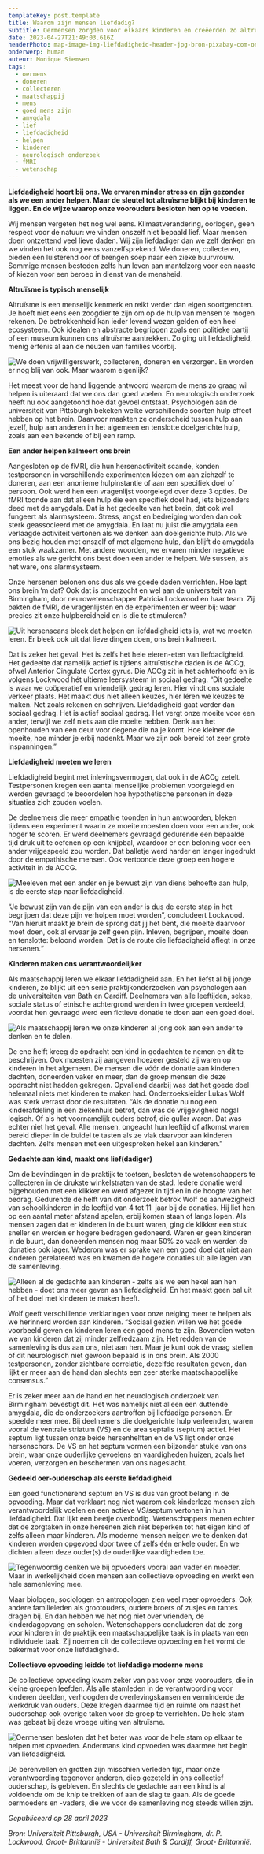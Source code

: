 ```yaml
---
templateKey: post.template
title: Waarom zijn mensen liefdadig?
Subtitle: Oermensen zorgden voor elkaars kinderen en creëerden zo altruïsme.
date: 2023-04-27T21:49:03.616Z
headerPhoto: map-image-img-liefdadigheid-header-jpg-bron-pixabay-com-onderschrift-liefdadigheid-header
onderwerp: human
auteur: Monique Siemsen
tags:
  - oermens
  - doneren
  - collecteren
  - maatschappij
  - mens
  - goed mens zijn
  - amygdala
  - lief
  - liefdadigheid
  - helpen
  - kinderen
  - neurologisch onderzoek
  - fMRI
  - wetenschap
---
```

**Liefdadigheid hoort bij ons. We ervaren minder stress en zijn gezonder als we een ander helpen. Maar de sleutel tot altruïsme blijkt bij kinderen te liggen. En de wijze waarop onze voorouders besloten hen op te voeden.**



Wij mensen vergeten het nog wel eens. Klimaatverandering, oorlogen, geen respect voor de natuur: we vinden onszelf niet bepaald lief. Maar mensen doen ontzettend veel lieve daden. Wij zijn liefdadiger dan we zelf denken en we vinden het ook nog eens vanzelfsprekend. We doneren, collecteren, bieden een luisterend oor of brengen soep naar een zieke buurvrouw. Sommige mensen besteden zelfs hun leven aan mantelzorg voor een naaste of kiezen voor een beroep in dienst van de mensheid. 



**Altruïsme is typisch menselijk**

Altruïsme is een menselijk kenmerk en reikt verder dan eigen soortgenoten. Je hoeft niet eens een zoogdier te zijn om op de hulp van mensen te mogen rekenen. De betrokkenheid kan ieder levend wezen gelden of een heel ecosysteem. Ook idealen en abstracte begrippen zoals een politieke partij of een museum kunnen ons altruïsme aantrekken. Zo ging uit liefdadigheid, menig erfenis al aan de neuzen van families voorbij.

![We doen vrijwilligerswerk, collecteren, doneren en verzorgen. En worden er nog blij van ook. Maar waarom eigenlijk?](/img/liefdadigheid-1-vrijwilligers-staand-pexels-rodnae-productions-6647175.jpg "Pexels: Rodnae Productions")

Het meest voor de hand liggende antwoord waarom de mens zo graag wil helpen is uiteraard dat we ons dan goed voelen. En neurologisch onderzoek heeft nu ook aangetoond hoe dat gevoel ontstaat. Psychologen aan de universiteit van Pittsburgh bekeken welke verschillende soorten hulp effect hebben op het brein. Daarvoor maakten ze onderscheid tussen hulp aan jezelf, hulp aan anderen in het algemeen en tenslotte doelgerichte hulp, zoals aan een bekende of bij een ramp.

**Een ander helpen kalmeert ons brein**

Aangesloten op de fMRI, die hun hersenactiviteit scande, konden testpersonen in verschillende experimenten kiezen om aan zichzelf te doneren, aan een anonieme hulpinstantie of aan een specifiek doel of persoon. Ook werd hen een vragenlijst voorgelegd over deze 3 opties. De fMRI toonde aan dat alleen hulp die een specifiek doel had, iets bijzonders deed met de amygdala. Dat is het gedeelte van het brein, dat ook wel fungeert als alarmsysteem. Stress, angst en bedreiging worden dan ook sterk geassocieerd met de amygdala. En laat nu juist die amygdala een verlaagde activiteit vertonen als we denken aan doelgerichte hulp. Als we ons bezig houden met onszelf of met algemene hulp, dan blijft de amygdala een stuk waakzamer. Met andere woorden, we ervaren minder negatieve emoties als we gericht ons best doen een ander te helpen. We sussen, als het ware, ons alarmsysteem.

Onze hersenen belonen ons dus als we goede daden verrichten. Hoe lapt ons brein ‘m dat? Ook dat is onderzocht en wel aan de universiteit van Birmingham, door neurowetenschapper Patricia Lockwood en haar team. Zij pakten de fMRI, de vragenlijsten en de experimenten er weer bij: waar precies zit onze hulpbereidheid en is die te stimuleren? 

![Uit hersenscans bleek dat helpen en liefdadigheid iets is, wat we moeten leren. Er bleek ook uit dat lieve dingen doen, ons brein kalmeert.](/img/liefdadigheid-3-mri-scan-pexels-mart-production-7089336.jpg "Pexels: Mart Production")

Dat is zeker het geval. Het is zelfs het hele eieren-eten van liefdadigheid. Het gedeelte dat namelijk actief is tijdens altruïstische daden is de ACCg, ofwel Anterior Cingulate Cortex gyrus. Die ACCg zit in het achterhoofd en is volgens Lockwood hét ultieme leersysteem in sociaal gedrag. “Dit gedeelte is waar we coöperatief en vriendelijk gedrag leren. Hier vindt ons sociale verkeer plaats. Het maakt dus niet alleen keuzes, hier léren we keuzes te maken. Net zoals rekenen en schrijven. Liefdadigheid gaat verder dan sociaal gedrag. Het is actief sociaal gedrag. Het vergt onze moeite voor een ander, terwijl we zelf niets aan die moeite hebben. Denk aan het openhouden van een deur voor degene die na je komt. Hoe kleiner de moeite, hoe minder je erbij nadenkt. Maar we zijn ook bereid tot zeer grote inspanningen.” 

**Liefdadigheid moeten we leren**

Liefdadigheid begint met inlevingsvermogen, dat ook in de ACCg zetelt. Testpersonen kregen een aantal menselijke problemen voorgelegd en werden gevraagd te beoordelen hoe hypothetische personen in deze situaties zich zouden voelen.

De deelnemers die meer empathie toonden in hun antwoorden, bleken tijdens een experiment waarin ze moeite moesten doen voor een ander, ook hoger te scoren. Er werd deelnemers gevraagd gedurende een bepaalde tijd druk uit te oefenen op een knijpbal, waardoor er een beloning voor een ander vrijgespeeld zou worden. Dat balletje werd harder en langer ingedrukt door de empathische mensen. Ook vertoonde deze groep een hogere activiteit in de ACCG.

![Meeleven met een ander en je bewust zijn van diens behoefte aan hulp, is de eerste stap naar liefdadigheid.](/img/liefdadigheid-2-ouderen-handen-vriendschap.jpg "Pixabay.com")

“Je bewust zijn van de pijn van een ander is dus de eerste stap in het begrijpen dat deze pijn verholpen moet worden”, concludeert Lockwood. “Van hieruit maakt je brein de sprong dat jij het bent, die moeite daarvoor moet doen, ook al ervaar je zelf geen pijn. Inleven, begrijpen, moeite doen en tenslotte: beloond worden. Dat is de route die liefdadigheid aflegt in onze hersenen.“

**Kinderen maken ons verantwoordelijker**

Als maatschappij leren we elkaar liefdadigheid aan. En het liefst al bij jonge kinderen, zo blijkt uit een serie praktijkonderzoeken van psychologen aan de universiteiten van Bath en Cardiff. Deelnemers van alle leeftijden, sekse, sociale status of etnische achtergrond werden in twee groepen verdeeld, voordat hen gevraagd werd een fictieve donatie te doen aan een goed doel.

![Als maatschappij leren we onze kinderen al jong ook aan een ander te denken en te delen. ](/img/liefdadigheid-4-kinderen-geven.jpg "Pixabay.com")

De ene helft kreeg de opdracht een kind in gedachten te nemen en dit te beschrijven. Ook moesten zij aangeven hoezeer gesteld zij waren op kinderen in het algemeen. De mensen die vóór de donatie aan kinderen dachten, doneerden vaker en meer, dan de groep mensen die deze opdracht niet hadden gekregen. Opvallend daarbij was dat het goede doel helemaal niets met kinderen te maken had. Onderzoeksleider Lukas Wolf was sterk verrast door de resultaten. “Als de donatie nu nog een kinderafdeling in een ziekenhuis betrof, dan was de vrijgevigheid nogal logisch. Of als het voornamelijk ouders betrof, die guller waren. Dat was echter niet het geval. Alle mensen, ongeacht hun leeftijd of afkomst waren bereid dieper in de buidel te tasten als ze vlak daarvoor aan kinderen dachten. Zelfs mensen met een uitgesproken hekel aan kinderen.”  

**Gedachte aan kind, maakt ons lief(dadiger)**

Om de bevindingen in de praktijk te toetsen, besloten de wetenschappers te collecteren in de drukste winkelstraten van de stad. Iedere donatie werd bijgehouden met een klikker en werd afgezet in tijd en in de hoogte van het bedrag. Gedurende de helft van dit onderzoek betrok Wolf de aanwezigheid van schoolkinderen in de leeftijd van 4 tot 11  jaar bij de donaties. Hij liet hen op een aantal meter afstand spelen, erbij komen staan of langs lopen. Als mensen zagen dat er kinderen in de buurt waren, ging de klikker een stuk sneller en werden er hogere bedragen gedoneerd. Waren er geen kinderen in de buurt, dan doneerden mensen nog maar 50% zo vaak en werden de donaties ook lager. Wederom was er sprake van een goed doel dat niet aan kinderen gerelateerd was en kwamen de hogere donaties uit alle lagen van de samenleving. 

![Alleen al de gedachte aan kinderen - zelfs als we een hekel aan hen hebben - doet ons meer geven aan liefdadigheid. En het maakt geen bal uit of het doel met kinderen te maken heeft.](/img/liefdadigheid-5-geld-geven.jpg "Pixabay.com")

Wolf geeft verschillende verklaringen voor onze neiging meer te helpen als we herinnerd worden aan kinderen. “Sociaal gezien willen we het goede voorbeeld geven en kinderen leren een goed mens te zijn. Bovendien weten we van kinderen dat zij minder zelfredzaam zijn. Het redden van de samenleving is dus aan ons, niet aan hen. Maar je kunt ook de vraag stellen of dit neurologisch niet gewoon bepaald is in ons brein. Als 2000 testpersonen, zonder zichtbare correlatie, dezelfde resultaten geven, dan lijkt er meer aan de hand dan slechts een zeer sterke maatschappelijke consensus.”

Er is zeker meer aan de hand en het neurologisch onderzoek van Birmingham bevestigt dit. Het was namelijk niet alleen een duttende amygdala, die de onderzoekers aantroffen bij liefdadige personen. Er speelde meer mee. Bij deelnemers die doelgerichte hulp verleenden, waren vooral de ventrale striatum (VS) en de area septalis (septum) actief. Het septum ligt tussen onze beide hersenhelften en de VS ligt onder onze hersenschors. De VS en het septum vormen een bijzonder stukje van ons brein, waar onze ouderlijke gevoelens en vaardigheden huizen, zoals het voeren, verzorgen en beschermen van ons nageslacht. 

**Gedeeld oer-ouderschap als eerste liefdadigheid**

Een goed functionerend septum en VS is dus van groot belang in de opvoeding. Maar dat verklaart nog niet waarom ook kinderloze mensen zich verantwoordelijk voelen en een actieve VS/septum vertonen in hun liefdadigheid. Dat lijkt een beetje overbodig. Wetenschappers menen echter dat de zorgtaken in onze hersenen zich niet beperken tot het eigen kind of zelfs alleen maar kinderen. Als moderne mensen neigen we te denken dat kinderen worden opgevoed door twee of zelfs één enkele ouder. En we dichten alleen deze ouder(s) de ouderlijke vaardigheden toe. 

![Tegenwoordig denken we bij opvoeders vooral aan vader en moeder. Maar in werkelijkheid doen mensen aan collectieve opvoeding en werkt een hele samenleving mee.](/img/liefdadigheid-6-opvoeden-vader-kind-pexels-monstera-5997042.jpg "Pexels: Monstera")

Maar biologen, sociologen en antropologen zien veel meer opvoeders. Ook andere familieleden als grootouders, oudere broers of zusjes en tantes dragen bij. En dan hebben we het nog niet over vrienden, de kinderdagopvang en scholen. Wetenschappers concluderen dat de zorg voor kinderen in de praktijk een maatschappelijke taak is in plaats van een individuele taak. Zij noemen dit de collectieve opvoeding en het vormt de bakermat voor onze liefdadigheid.

**Collectieve opvoeding leidde tot liefdadige moderne mens**

De collectieve opvoeding kwam zeker van pas voor onze voorouders, die in kleine groepen leefden. Als alle stamleden in de verantwoording voor kinderen deelden, verhoogden de overlevingskansen en verminderde de werkdruk van ouders. Deze kregen daarmee tijd en ruimte om naast het ouderschap ook overige taken voor de groep te verrichten. De hele stam was gebaat bij deze vroege uiting van altruïsme.

![Oermensen besloten dat het beter was voor de hele stam op elkaar te helpen met opvoeden. Andermans kind opvoeden was daarmee het begin van liefdadigheid.](/img/liefdadigheid-7-oermensen-clan.jpg "Pixabay.com")

De berenvellen en grotten zijn misschien verleden tijd, maar onze verantwoording tegenover anderen, diep gezeteld in ons collectief ouderschap, is gebleven. En slechts de gedachte aan een kind is al voldoende om de knip te trekken of aan de slag te gaan. Als de goede oermoeders en -vaders, die we voor de samenleving nog steeds willen zijn.



*Gepubliceerd op 28 april 2023*

*Bron: Universiteit Pittsburgh, USA - Universiteit Birmingham, dr. P. Lockwood, Groot- Brittannië - Universiteit Bath & Cardiff, Groot- Brittannië.*